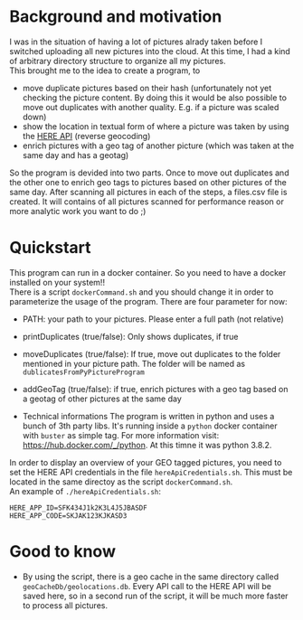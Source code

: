 # Background and motivation
I was in the situation of having a lot of pictures alrady taken before I switched uploading all new pictures into the cloud. At this time, I had a kind of arbitrary directory structure to organize all my pictures.  
This brought me to the idea to create a program, to 
* move duplicate pictures based on their hash (unfortunately not yet checking the picture content. By doing this it would be also possible to move out duplicates with another quality. E.g. if a picture was scaled down)
* show the location in textual form of where a picture was taken by using the [HERE API](https://developer.here.com/) (reverse geocoding)
* enrich pictures with a geo tag of another picture (which was taken at the same day and has a geotag)

So the program is devided into two parts. Once to move out duplicates and the other one to enrich geo tags to pictures based on other pictures of the same day.
After scanning all pictures in each of the steps, a files.csv file is created. It will contains of all pictures scanned for performance reason or more analytic work you want to do ;)

# Quickstart
This program can run in a docker container. So you need to have a docker installed on your system!!  
There is a script `dockerCommand.sh` and you should change it in order to parameterize the usage of the program. There are four parameter for now:  
* PATH: your path to your pictures. Please enter a full path (not relative)
* printDuplicates (true/false): Only shows duplicates, if true
* moveDuplicates (true/false): If true, move out duplicates to the folder mentioned in your picture path. The folder will be named as `dublicatesFromPyPictureProgram` 
* addGeoTag (true/false): if true, enrich pictures with a geo tag based on a geotag of other pictures at the same day

* Technical informations
The program is written in python and uses a bunch of 3th party libs. It's running inside a `python` docker container with `buster` as simple tag. For more information visit: https://hub.docker.com/_/python. At this timne it was python 3.8.2.


In order to display an overview of your GEO tagged pictures, you need to set the HERE API credentials in the file `hereApiCredentials.sh`. This must be located in the same directoy as the script `dockerCommand.sh`.  
An example of `./hereApiCredentials.sh`:  
```
HERE_APP_ID=SFK434J1k2K3L4J5JBASDF
HERE_APP_CODE=SKJAK123KJKASD3
```

# Good to know
* By using the script, there is a geo cache in the same directory called `geoCacheDb/geolocations.db`. Every API call to the HERE API will be saved here, so in a second run of the script, it will be much more faster to process all pictures.
